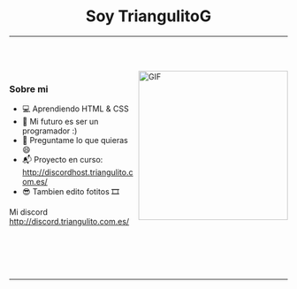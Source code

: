 <p>
  <h1 align="center"><b>Soy TriangulitoG</b></h1>
</p>

***

<p align="center">
<br>
</p>

<br>

<img align="right" height="270px" alt="GIF" src="https://i.imgur.com/F3HCgRj.png" />

### Sobre mi
- 💻 Aprendiendo HTML & CSS
- 🥅 Mi futuro es ser un programador :)
- 💬 Preguntame lo que quieras :smile:
- 📬 Proyecto en curso: http://discordhost.triangulito.com.es/ 
- 😎 Tambien edito fotitos 🎞

Mi discord http://discord.triangulito.com.es/


<br>
<br>
<br>
<br>

***
